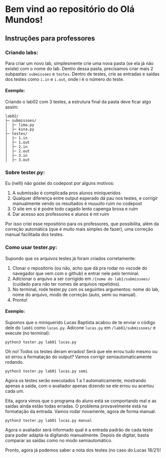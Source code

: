 # Bem vind ao repositório do Olá Mundos!


## Instruções para professores

### Criando labs:
Para criar um novo lab, simplesmente crie uma nova pasta (se ela já não existe) com o nome do lab. Dentro dessa pasta, precisamos criar mais 2 subpastas: ```submissoes``` e ```testes```. Dentro de testes, crie as entradas e saídas dos testes como ```i.in``` e ```i.out```, onde i é o número do teste. 
#### Exemplo:
Criando o lab02 com 3 testes, a estrutura final da pasta deve ficar algo assim:
```
lab02/
├─ submissoes/
│  ├─ lima.py
│  ├─ kina.py
├─ testes/
│  ├─ 1.in
│  ├─ 1.out
│  ├─ 2.in
│  ├─ 2.out
│  ├─ 3.in
│  ├─ 3.out
```
### Sobre tester.py:
Eu (nelli) não gostei do codepost por alguns motivos:
1. A submissão é complicada pros alunos miniqueridos
1. Qualquer diferença entre output esperado dá pau nos testes, e corrigir manualmente vendo os resultados é muuuito ruim no codepost
1. O site em si é podre todo cagado lento capenga broxa e ruim
1. Dar acesso aos professores e alunos é mt ruim

Por isso criei esse repositório para os professores, que possibilita, além da correção automática (que é muito mais simples de fazer), uma correção manual facilitada dos testes.

### Como usar tester.py:

Supondo que os arquivos testes já foram criados corretamente:
1. Clonar o repositório (ou não, acho que dá pra rodar no vscode do navegador que vem com o github) e entrar nele pelo terminal.
1. Adicionar o arquivo a ser corrigido em ```/{nome do lab}/submissoes/``` (cuidado para não ter nomes de arquivos repetidos).
1. No terminal, rode tester.py com os seguintes argumentos: nome do lab, nome do arquivo, modo de correção (auto, semi ou manual).
1. Pronto!

#### Exemplo:
Supomos que o miniquerido Lucas Baptista acabou de te enviar o código dele do ```lab01``` como ```lucas.py```. Adicone ```lucas.py``` em ```/lab01/submissoes/``` e execute (no terminal):

```
python3 tester.py lab01 lucas.py
``` 

Oh no! Todos os testes deram errados! Será que ele errou tudo mesmo ou só errou a formatação do output? Vamos corrigir semiautomaticamente rodando.

```
python3 tester.py lab01 lucas.py semi
```

Agora os testes serão executados 1 a 1 automaticamente, mostrando apenas a saída, com o avaliador apenas dizendo se ele errou ou acertou cada um.

Eita, agora vimos que o programa do aluno está se comportando mal e as saídas ainda estão todas erradas. O problema provavelmente está na formatação da entrada. Vamos rodar novamente, agora de forma manual.


```
python3 tester.py lab01 lucas.py manual
```

Agora o avaliador será informado qual é a entrada padrão de cada teste para poder adaptá-la digitando manualmente. Depois de digitar, basta comparar as saídas como no modo semiautomático.

Pronto, agora já podemos saber a nota dos testes (no caso do Lucas 18/21)!

